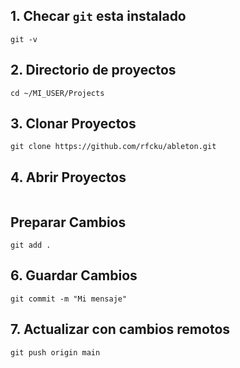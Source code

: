 ## 1. Checar `git` esta instalado
```
git -v
```

## 2. Directorio de proyectos
```
cd ~/MI_USER/Projects
```

## 3. Clonar Proyectos
```
git clone https://github.com/rfcku/ableton.git
```

## 4. Abrir Proyectos
```

```

## Preparar Cambios
```
git add .
```

## 6. Guardar Cambios
```
git commit -m "Mi mensaje"
```


## 7. Actualizar con cambios remotos
```
git push origin main
```
